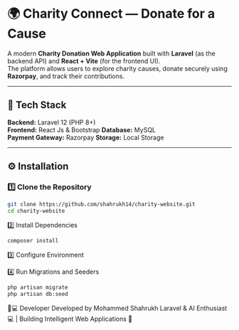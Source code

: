 # 🌍 Charity Connect — Donate for a Cause

A modern **Charity Donation Web Application** built with **Laravel** (as the backend API) and **React + Vite** (for the frontend UI).  
The platform allows users to explore charity causes, donate securely using **Razorpay**, and track their contributions.

---

## 🧩 Tech Stack

**Backend:** Laravel 12 (PHP 8+)  
**Frontend:** React Js & Bootstrap
**Database:** MySQL  
**Payment Gateway:** Razorpay 
**Storage:** Local Storage

---

## ⚙️ Installation


### 1️⃣ Clone the Repository
```bash
git clone https://github.com/shahrukh14/charity-website.git
cd charity-website
```
2️⃣ Install Dependencies
```bash
composer install
```

3️⃣ Configure Environment


4️⃣ Run Migrations and Seeders
```bash
php artisan migrate
php artisan db:seed
```

🧠💻 Developer
Developed by Mohammed Shahrukh
Laravel & AI Enthusiast 💻 | Building Intelligent Web Applications 🚀
